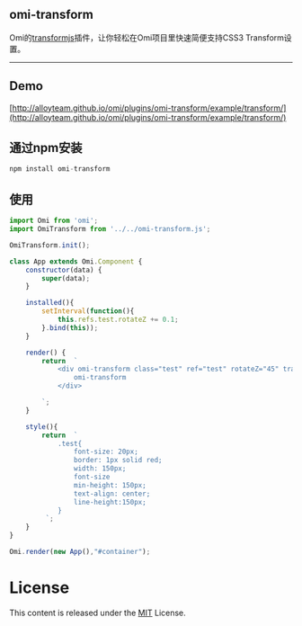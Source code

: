 ﻿## omi-transform 

Omi的[transformjs](http://alloyteam.github.io/AlloyTouch/transformjs/)插件，让你轻松在Omi项目里快速简便支持CSS3 Transform设置。

---

## Demo

[http://alloyteam.github.io/omi/plugins/omi-transform/example/transform/](http://alloyteam.github.io/omi/plugins/omi-transform/example/transform/)

## 通过npm安装 

``` js
npm install omi-transform
```

## 使用

```js
import Omi from 'omi';
import OmiTransform from '../../omi-transform.js';

OmiTransform.init();

class App extends Omi.Component {
    constructor(data) {
        super(data);
    }

    installed(){
        setInterval(function(){
            this.refs.test.rotateZ += 0.1;
        }.bind(this));
    }

    render() {
        return  `
            <div omi-transform class="test" ref="test" rotateZ="45" translateX="100" >
                omi-transform
            </div>

        `;
    }

    style(){
        return  `
            .test{
                font-size: 20px;
                border: 1px solid red;
                width: 150px;
                font-size
                min-height: 150px;
                text-align: center;
                line-height:150px;
            }
         `;
    }
}

Omi.render(new App(),"#container");
```

# License
This content is released under the [MIT](http://opensource.org/licenses/MIT) License.
